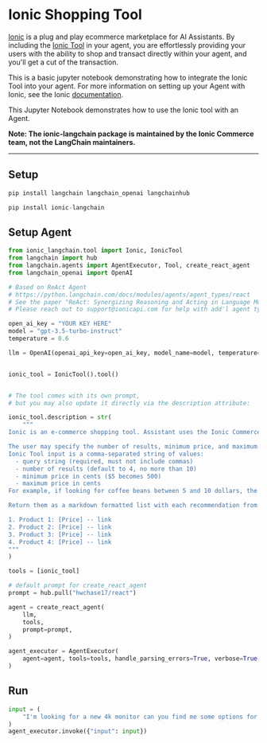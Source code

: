 # Ionic Shopping Tool

[Ionic](https://www.ioniccommerce.com/) is a plug and play ecommerce marketplace for AI Assistants. By including the [Ionic Tool](https://github.com/ioniccommerce/ionic_langchain) in your agent, you are effortlessly providing your users with the ability to shop and transact directly within your agent, and you'll get a cut of the transaction.


This is a basic jupyter notebook demonstrating how to integrate the Ionic Tool into your agent. For more information on setting up your Agent with Ionic, see the Ionic [documentation](https://docs.ioniccommerce.com/introduction).

This Jupyter Notebook demonstrates how to use the Ionic tool with an Agent.

**Note: The ionic-langchain package is maintained by the Ionic Commerce team, not the LangChain maintainers.**



---



## Setup


```python
pip install langchain langchain_openai langchainhub
```


```python
pip install ionic-langchain
```

## Setup Agent


```python
from ionic_langchain.tool import Ionic, IonicTool
from langchain import hub
from langchain.agents import AgentExecutor, Tool, create_react_agent
from langchain_openai import OpenAI

# Based on ReAct Agent
# https://python.langchain.com/docs/modules/agents/agent_types/react
# See the paper "ReAct: Synergizing Reasoning and Acting in Language Models" (https://arxiv.org/abs/2210.03629)
# Please reach out to support@ionicapi.com for help with add'l agent types.

open_ai_key = "YOUR KEY HERE"
model = "gpt-3.5-turbo-instruct"
temperature = 0.6

llm = OpenAI(openai_api_key=open_ai_key, model_name=model, temperature=temperature)


ionic_tool = IonicTool().tool()


# The tool comes with its own prompt,
# but you may also update it directly via the description attribute:

ionic_tool.description = str(
    """
Ionic is an e-commerce shopping tool. Assistant uses the Ionic Commerce Shopping Tool to find, discover, and compare products from thousands of online retailers. Assistant should use the tool when the user is looking for a product recommendation or trying to find a specific product.

The user may specify the number of results, minimum price, and maximum price for which they want to see results.
Ionic Tool input is a comma-separated string of values:
  - query string (required, must not include commas)
  - number of results (default to 4, no more than 10)
  - minimum price in cents ($5 becomes 500)
  - maximum price in cents
For example, if looking for coffee beans between 5 and 10 dollars, the tool input would be `coffee beans, 5, 500, 1000`.

Return them as a markdown formatted list with each recommendation from tool results, being sure to include the full PDP URL. For example:

1. Product 1: [Price] -- link
2. Product 2: [Price] -- link
3. Product 3: [Price] -- link
4. Product 4: [Price] -- link
"""
)

tools = [ionic_tool]

# default prompt for create_react_agent
prompt = hub.pull("hwchase17/react")

agent = create_react_agent(
    llm,
    tools,
    prompt=prompt,
)

agent_executor = AgentExecutor(
    agent=agent, tools=tools, handle_parsing_errors=True, verbose=True, max_iterations=5
)
```

## Run


```python
input = (
    "I'm looking for a new 4k monitor can you find me some options for less than $1000"
)
agent_executor.invoke({"input": input})
```
